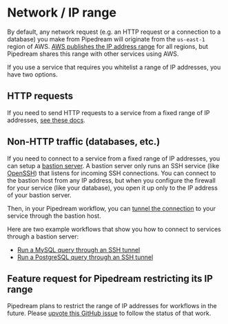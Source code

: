 # Network / IP range

By default, any network request (e.g. an HTTP request or a connection to a database) you make from Pipedream will originate from the `us-east-1` region of AWS. [AWS publishes the IP address range](https://docs.aws.amazon.com/general/latest/gr/aws-ip-ranges.html) for all regions, but Pipedream shares this range with other services using AWS.

If you use a service that requires you whitelist a range of IP addresses, you have two options.

## HTTP requests

If you need to send HTTP requests to a service from a fixed range of IP addresses, [see these docs](/workflows/steps/code/nodejs/http-requests/#ip-addresses-for-http-requests-made-from-pipedream-workflows).

## Non-HTTP traffic (databases, etc.)

If you need to connect to a service from a fixed range of IP addresses, you can setup a [bastion server](https://medium.com/codex/how-to-setup-bastion-server-with-aws-ec2-b1590d2ff815). A bastion server only runs an SSH service (like [OpenSSH](https://www.openssh.com/)) that listens for incoming SSH connections. You can connect to the bastion host from any IP address, but when you configure the firewall for your service (like your database), you open it up only to the IP address of your bastion server.

Then, in your Pipedream workflow, you can [tunnel the connection](https://linuxize.com/post/how-to-setup-ssh-tunneling/#:~:text=SSH%20tunneling%20or%20SSH%20port,services%20ports%20can%20be%20relayed.&text=%2D%20Forwards%20a%20connection%20from%20the,Remote%20Port%20Forwarding.) to your service through the bastion host.

Here are two example workflows that show you how to connect to services through a bastion server:

- [Run a MySQL query through an SSH tunnel](https://pipedream.com/@dylburger/run-a-query-on-mysql-via-ssh-tunnel-p_rvCxrNB/edit)
- [Run a PostgreSQL query through an SSH tunnel](https://pipedream.com/@dylburger/run-a-query-on-postgres-via-ssh-tunnel-p_13CvRz/edit)

## Feature request for Pipedream restricting its IP range

Pipedream plans to restrict the range of IP addresses for workflows in the future. Please [upvote this GitHub issue](https://github.com/PipedreamHQ/pipedream/issues/178) to follow the status of that work.
